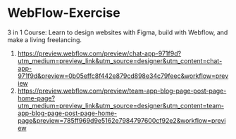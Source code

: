 # WebFlow-Exercise
3 in 1 Course: Learn to design websites with Figma, build with Webflow, and make a living freelancing.

1. https://preview.webflow.com/preview/chat-app-971f9d?utm_medium=preview_link&utm_source=designer&utm_content=chat-app-971f9d&preview=0b05effc8f442e879cd898e34c79feec&workflow=preview
2. https://preview.webflow.com/preview/team-app-blog-page-post-page-home-page?utm_medium=preview_link&utm_source=designer&utm_content=team-app-blog-page-post-page-home-page&preview=785ff969d9e5162e7984797600cf92e2&workflow=preview
